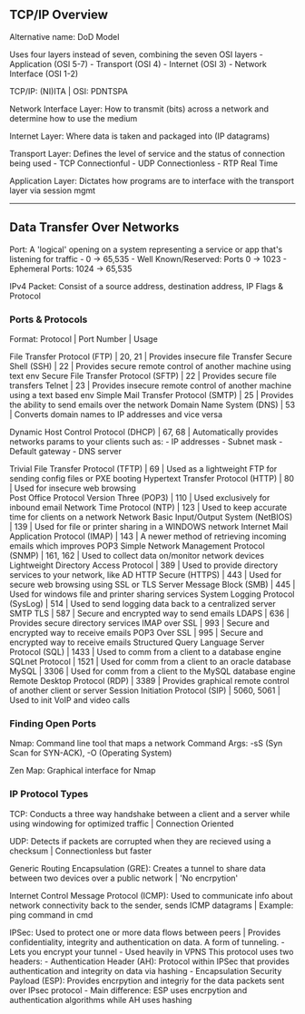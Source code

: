 ## TCP/IP Overview

Alternative name: DoD Model 

Uses four layers instead of seven, combining the seven OSI layers
    - Application (OSI 5-7)
    - Transport (OSI 4)
    - Internet (OSI 3)
    - Network Interface (OSI 1-2)

TCP/IP: (NI)ITA | OSI: PDNTSPA

Network Interface Layer: How to transmit (bits) across a network and determine how to use the medium

Internet Layer: Where data is taken and packaged into (IP datagrams)

Transport Layer: Defines the level of service and the status of connection being used
    - TCP Connectionful
    - UDP Connectionless
    - RTP Real Time

Application Layer: Dictates how programs are to interface with the transport layer via session mgmt

***
## Data Transfer Over Networks

Port: A 'logical' opening on a system representing a service or app that's listening for traffic
    - 0 -> 65,535
    - Well Known/Reserved: Ports 0 -> 1023
    - Ephemeral Ports: 1024 -> 65,535

IPv4 Packet: Consist of a source address, destination address, IP Flags & Protocol
### Ports & Protocols
Format: Protocol | Port Number | Usage

File Transfer Protocol (FTP) | 20, 21 | Provides insecure file Transfer
Secure Shell (SSH) | 22 | Provides secure remote control of another machine using text env
Secure File Transfer Protocol (SFTP) | 22 | Provides secure file transfers
Telnet | 23 | Provides insecure remote control of another machine using a text based env
Simple Mail Transfer Protocol (SMTP) | 25 | Provides the ability to send emails over the network
Domain Name System (DNS) | 53 | Converts domain names to IP addresses and vice versa

Dynamic Host Control Protocol (DHCP) | 67, 68 | Automatically provides networks params to your clients such as: 
    - IP addresses
	- Subnet mask
    - Default gateway
    - DNS server

Trivial File Transfer Protocol (TFTP) | 69 | Used as a lightweight FTP for sending config files or PXE booting
Hypertext Transfer Protocol (HTTP) | 80 | Used for insecure web browsing                  
Post Office Protocol Version Three (POP3) | 110 | Used exclusively for inbound email
Network Time Protocol (NTP) | 123 | Used to keep accurate time for clients on a network
Network Basic Input/Output System (NetBIOS) | 139 | Used for file or printer sharing in a WINDOWS network
Internet Mail Application Protocol (IMAP) | 143 | A newer method of retrieving incoming emails which improves POP3
Simple Network Management Protocol (SNMP) | 161, 162 | Used to collect data on/monitor network devices
Lightweight Directory Access Protocol | 389 | Used to provide directory services to your network, like AD
HTTP Secure (HTTPS) | 443 | Used for secure web browsing using SSL or TLS
Server Message Block (SMB) | 445 | Used for windows file and printer sharing services
System Logging Protocol (SysLog) | 514 | Used to send logging data back to a centralized server
SMTP TLS | 587 | Secure and encrypted way to send emails
LDAPS | 636 | Provides secure directory services
IMAP over SSL | 993 | Secure and encrypted way to receive emails
POP3 Over SSL | 995 | Secure and encrypted way to receive emails
Structured Query Language Server Protocol (SQL) | 1433 | Used to comm from a client to a database engine
SQLnet Protocol | 1521 | Used for comm from a client to an oracle database
MySQL | 3306 | Used for comm from a client to the MySQL database engine
Remote Desktop Protocol (RDP) | 3389 | Provides graphical remote control of another client or server
Session Initiation Protocol (SIP) | 5060, 5061 | Used to init VoIP and video calls

### Finding Open Ports

Nmap: Command line tool that maps a network
    Command Args: -sS (Syn Scan for SYN-ACK), -O (Operating System)

Zen Map: Graphical interface for Nmap

###  IP Protocol Types

TCP: Conducts a three way handshake between a client and a server while using windowing for optimized traffic | Connection Oriented

UDP: Detects if packets are corrupted when they are recieved using a checksum | Connectionless but faster

Generic Routing Encapsulation (GRE): Creates a tunnel to share data between two devices over a public network | 'No encrpytion'

Internet Control Message Protocol (ICMP): Used to communicate info about network connectivity back to the sender, sends ICMP datagrams | Example: ping command in cmd

IPSec: Used to protect one or more data flows between peers | Provides confidentiality, integrity and authentication on data. A form of tunneling.
    - Lets you encrypt your tunnel
    - Used heavily in VPNS
    This protocol uses two headers:
        - Authentication Header (AH): Protocol within IPSec that provides authentication and integrity on data via hashing
        - Encapsulation Security Payload (ESP): Provides encrpytion and integriy for the data packets sent over IPsec protocol
        - Main difference: ESP uses encrpytion and authentication algorithms while AH uses hashing